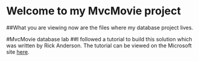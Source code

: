 # Welcome to my MvcMovie project

##What you are viewing now are the files where my database project lives.

#MvcMovie database lab
##I followed a tutorial to build this solution which was written by Rick Anderson. The tutorial can be viewed on the Microsoft site [here](https://docs.microsoft.com/en-us/aspnet/core/tutorials/first-mvc-app/?view=aspnetcore-3.1).
